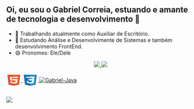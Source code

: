 ## Oi, eu sou o Gabriel Correia, estuando e amante de tecnologia e desenvolvimento 👋

- 🔭 Trabalhando atualmente como Auxiliar de Escritório.
- 🌱 Estudando Análise e Desenvolvimente de Sistemas e também desenvolvimento FrontEnd.
- 😄 Pronomes: Ele/Dele

<div align="center">
  <a href="https://www.linkedin.com/in/gabriel-da-silva-correia-3a826422a/">
  <img height="180em" src="https://github-readme-stats.vercel.app/api?username=gabrielscorreia&show_icons=true&theme=gotham&include_all_commits=true&count_private=true"/>
  <img height="180em" src="https://github-readme-stats.vercel.app/api/top-langs/?username=gabrielscorreia&layout=compact&langs_count=7&theme=gotham"/>
</div>
<div style="display: inline_block"><br>
  <img align="center" alt="Gabriel-HTML" height="30" width="40" src="https://raw.githubusercontent.com/devicons/devicon/master/icons/html5/html5-original.svg">
  <img align="center" alt="Gabriel-CSS" height="30" width="40" src="https://raw.githubusercontent.com/devicons/devicon/master/icons/css3/css3-original.svg">
  <img align="center" alt="Gabriel-Java" height="30" width="40" src="https://cdn.jsdelivr.net/gh/devicons/devicon/icons/java/java-original.svg">
</div>
  
  ##
 
<div> 
  <a href="https://www.linkedin.com/in/gabriel-da-silva-correia-3a826422a/" target="_blank"><img src="https://img.shields.io/badge/-LinkedIn-%230077B5?style=for-the-badge&logo=linkedin&logoColor=white" target="_blank"></a> 
 
</div>
